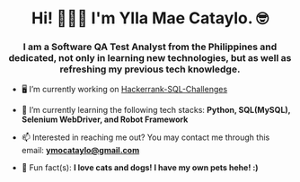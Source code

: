<h1 align="center">Hi! 🙋🏻‍♀️ I'm Ylla Mae Cataylo. 🤓 </h1>
<h3 align="center">I am a Software QA Test Analyst from the Philippines and dedicated, not only in learning new technologies, but as well as refreshing my previous tech knowledge.</h3>

- 🖥️ I’m currently working on [Hackerrank-SQL-Challenges](https://github.com/ymaeeee/Hackerrank-SQL-Challenges/tree/main)

- 🌱 I’m currently learning the following tech stacks: **Python, SQL(MySQL), Selenium WebDriver, and Robot Framework**

- 📫 Interested in reaching me out? You may contact me through this email: **ymocataylo@gmail.com**

- 🧐 Fun fact(s): **I love cats and dogs! I have my own pets hehe! :)**
  
